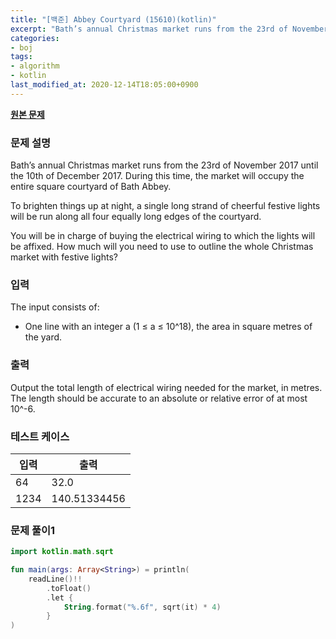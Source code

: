 ```yaml
---
title: "[백준] Abbey Courtyard (15610)(kotlin)"
excerpt: "Bath’s annual Christmas market runs from the 23rd of November 2017 until the 10th of December 2017. During this time, the market will occupy the entire square courtyard of Bath Abbey."
categories:
- boj
tags:
- algorithm
- kotlin
last_modified_at: 2020-12-14T18:05:00+0900
---
```


**[원본 문제](https://www.acmicpc.net/problem/15610)**

### 문제 설명

Bath’s annual Christmas market runs from the 23rd of November 2017 until the 10th of December 2017. During this time, the market will occupy the entire square courtyard of Bath Abbey.

To brighten things up at night, a single long strand of cheerful festive lights will be run along all four equally long edges of the courtyard.

You will be in charge of buying the electrical wiring to which the lights will be affixed. How much will you need to use to outline the whole Christmas market with festive lights?



### 입력

The input consists of:

* One line with an integer a (1 ≤ a ≤ 10^18), the area in square metres of the yard.

### 출력

Output the total length of electrical wiring needed for the market, in metres. The length should be accurate to an absolute or relative error of at most 10^\-6.

### 테스트 케이스

|입력|출력|
|-----|-----|
|64|32.0|
|1234|140.51334456|

### 문제 풀이1 
```kotlin
import kotlin.math.sqrt

fun main(args: Array<String>) = println(
    readLine()!!
        .toFloat()
        .let {
            String.format("%.6f", sqrt(it) * 4)
        }
)
```
